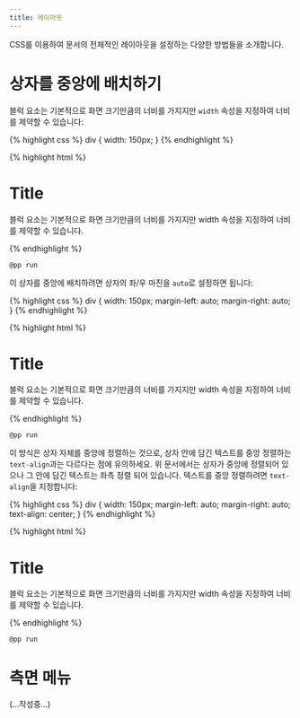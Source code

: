 ```yaml
---
title: 레이아웃
---
```


CSS를 이용하여 문서의 전체적인 레이아웃을 설정하는 다양한 방법들을 소개합니다.


# 상자를 중앙에 배치하기

블럭 요소는 기본적으로 화면 크기만큼의 너비를 가지지만 ``width`` 속성을 지정하여 너비를 제약할 수 있습니다:

{% highlight css %}
div {
    width: 150px;
}
{% endhighlight %}

{% highlight html %}
<div>
    <h1>Title</h1>
    <p>
        블럭 요소는 기본적으로 화면 크기만큼의 너비를 가지지만
        width 속성을 지정하여 너비를 제약할 수 있습니다.
    </p>
</div>
{% endhighlight %}

``@pp run``

이 상자를 중앙에 배치하려면 상자의 좌/우 마진을 ``auto``로 설정하면 됩니다:

{% highlight css %}
div {
    width: 150px;
    margin-left: auto;
    margin-right: auto;
}
{% endhighlight %}

{% highlight html %}
<div>
    <h1>Title</h1>
    <p>
        블럭 요소는 기본적으로 화면 크기만큼의 너비를 가지지만
        width 속성을 지정하여 너비를 제약할 수 있습니다.
    </p>
</div>
{% endhighlight %}

``@pp run``

이 방식은 상자 자체를 중앙에 정렬하는 것으로, 상자 안에 담긴 텍스트를 중앙 정렬하는 ``text-align``과는 다르다는 점에 유의하세요. 위 문서에서는 상자가
중앙에 정렬되어 있으나 그 안에 담긴 텍스트는 좌측 정렬 되어 있습니다. 텍스트를 중앙 정렬하려면 ``text-align``을 지정합니다:

{% highlight css %}
div {
    width: 150px;
    margin-left: auto;
    margin-right: auto;
    text-align: center;
}
{% endhighlight %}

{% highlight html %}
<div>
    <h1>Title</h1>
    <p>
        블럭 요소는 기본적으로 화면 크기만큼의 너비를 가지지만
        width 속성을 지정하여 너비를 제약할 수 있습니다.
    </p>
</div>
{% endhighlight %}

``@pp run``


# 측면 메뉴

(...작성중...)
